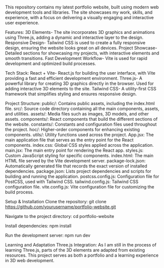 This repository contains my latest portfolio website, built using modern web development tools and libraries.
The site showcases my work, skills, and experience, with a focus on delivering a visually engaging and interactive user experience.

Features:
3D Elements- The site incorporates 3D graphics and animations using Three.js, adding a dynamic and interactive layer to the design.
Responsive Design- Tailwind CSS is used to create a fully responsive design, ensuring the website looks great on all devices.
Project Showcase- Detailed sections for showcasing my projects, with interactive elements and smooth transitions.
Fast Development Workflow- Vite is used for rapid development and optimized build processes.

Tech Stack:
React + Vite- React.js for building the user interface, with Vite providing a fast and efficient development environment.
Three.js- A powerful library for creating 3D graphics directly in the browser. Used for adding interactive 3D elements to the site.
Tailwind CSS- A utility-first CSS framework that simplifies styling and ensures responsive design.

Project Structure:
public/: Contains public assets, including the index.html file.
src/: Source code directory containing all the main components, assets, and utilities.
assets/: Media files such as images, 3D models, and other assets.
components/: React components that build the different sections of the website.
constants/: Constants and configuration files used throughout the project.
hoc/: Higher-order components for enhancing existing components.
utils/: Utility functions used across the project.
App.jsx: The main application file that serves as the entry point for the React components.
index.css: Global CSS styles applied across the application.
main.jsx: The main entry point for rendering the React app.
styles.js: Custom JavaScript styling for specific components.
index.html: The main HTML file served by the Vite development server.
package-lock.json: Automatically generated file that records the exact version of installed dependencies.
package.json: Lists project dependencies and scripts for building and running the application.
postcss.config.js: Configuration file for PostCSS, used with Tailwind CSS.
tailwind.config.js: Tailwind CSS configuration file.
vite.config.js: Vite configuration file for customizing the build process.

Setup & Installation
Clone the repository:
git clone https://github.com/yourusername/portfolio-website.git

Navigate to the project directory:
cd portfolio-website

Install dependencies:
npm install

Run the development server:
npm run dev

Learning and Adaptation
Three.js Integration: As I am still in the process of learning Three.js, parts of the 3D elements are adapted from existing resources. This project serves as both a portfolio and a learning experience in 3D web development.
